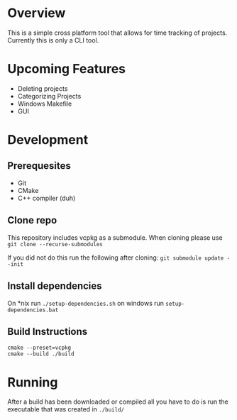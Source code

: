# Overview
This is a simple cross platform tool that allows for time tracking of projects. Currently this is only a CLI tool.

# Upcoming Features
- Deleting projects
- Categorizing Projects
- Windows Makefile
- GUI

# Development

## Prerequesites
- Git
- CMake
- C++ compiler (duh)

## Clone repo
This repository includes vcpkg as a submodule. When cloning please use
`git clone --recurse-submodules`

If you did not do this run the following after cloning:
`git submodule update --init`

## Install dependencies
On *nix run `./setup-dependencies.sh` on windows run `setup-dependencies.bat`

## Build Instructions
```
cmake --preset=vcpkg
cmake --build ./build
```

# Running
After a build has been downloaded or compiled all you have to do is run the executable that was created in `./build/`